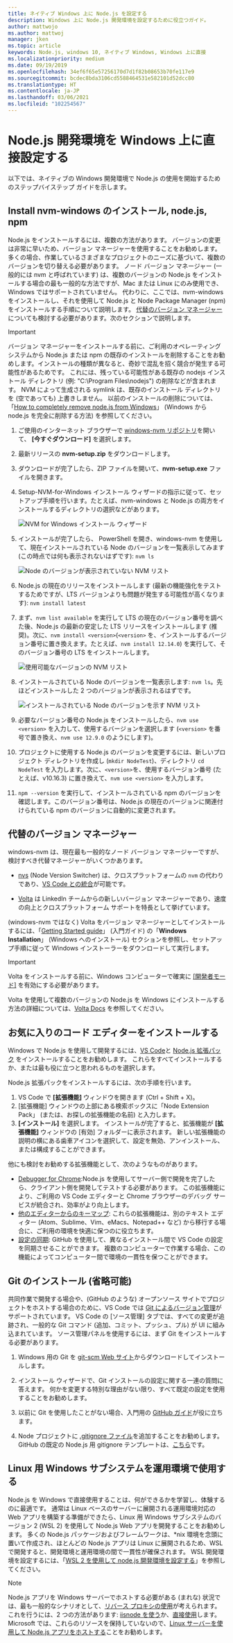 ```yaml
---
title: ネイティブ Windows 上に Node.js を設定する
description: Windows 上に Node.js 開発環境を設定するために役立つガイド。
author: mattwojo
ms.author: mattwoj
manager: jken
ms.topic: article
keywords: Node.js, windows 10, ネイティブ Windows, Windows 上に直接
ms.localizationpriority: medium
ms.date: 09/19/2019
ms.openlocfilehash: 34ef6f65e57256170d7d1f82b08653b70fe117e9
ms.sourcegitcommit: bcdec8bda3106cd5588464531e582101d52dcc80
ms.translationtype: HT
ms.contentlocale: ja-JP
ms.lasthandoff: 03/06/2021
ms.locfileid: "102254567"
---
```

# <a name="set-up-your-nodejs-development-environment-directly-on-windows"></a>Node.js 開発環境を Windows 上に直接設定する

以下では、ネイティブの Windows 開発環境で Node.js の使用を開始するためのステップバイステップ ガイドを示します。

## <a name="install-nvm-windows-nodejs-and-npm"></a>Install nvm-windows のインストール, node.js, npm

Node.js をインストールするには、複数の方法があります。 バージョンの変更は非常に早いため、バージョン マネージャーを使用することをお勧めします。 多くの場合、作業しているさまざまなプロジェクトのニーズに基づいて、複数のバージョンを切り替える必要があります。 ノード バージョン マネージャー (一般的には nvm と呼ばれています) は、複数のバージョンの Node.js をインストールする場合の最も一般的な方法ですが、Mac または Linux にのみ使用でき、Windows ではサポートされていません。 代わりに、ここでは、nvm-windows をインストールし、それを使用して Node.js と Node Package Manager (npm) をインストールする手順について説明します。 [代替のバージョン マネージャー](#alternative-version-managers)についても検討する必要があります。次のセクションで説明します。

> [!IMPORTANT]
> バージョン マネージャーをインストールする前に、ご利用のオペレーティング システムから Node.js または npm の既存のインストールを削除することをお勧めします。インストールの種類が異なると、奇妙で混乱を招く競合が発生する可能性があるためです。 これには、残っている可能性がある既存の nodejs インストール ディレクトリ (例: "C:\Program Files\nodejs") の削除などが含まれます。 NVM によって生成される symlink は、既存のインストール ディレクトリを (空であっても) 上書きしません。 以前のインストールの削除については、「[How to completely remove node.js from Windows](https://stackoverflow.com/questions/20711240/how-to-completely-remove-node-js-from-windows)」 (Windows から node.js を完全に削除する方法) を参照してください。

1. ご使用のインターネット ブラウザーで [windows-nvm リポジトリ](https://github.com/coreybutler/nvm-windows#node-version-manager-nvm-for-windows)を開いて、 **[今すぐダウンロード]** を選択します。
2. 最新リリースの **nvm-setup.zip** をダウンロードします。
3. ダウンロードが完了したら、ZIP ファイルを開いて、**nvm-setup.exe** ファイルを開きます。
4. Setup-NVM-for-Windows インストール ウィザードの指示に従って、セットアップ手順を行います。たとえば、nvm-windows と Node.js の両方をインストールするディレクトリの選択などがあります。

    ![NVM for Windows インストール ウィザード](../images/install-nvm-for-windows-wizard.png)

5. インストールが完了したら、 PowerShell を開き、windows-nvm を使用して、現在インストールされている Node のバージョンを一覧表示してみます (この時点では何も表示されないはずです): `nvm ls`

    ![Node のバージョンが表示されていない NVM リスト](../images/windows-nvm-powershell-no-node.png)

6. Node.js の現在のリリースをインストールします (最新の機能強化をテストするためですが、LTS バージョンよりも問題が発生する可能性が高くなります): `nvm install latest`

7. まず、`nvm list available` を実行して LTS の現在のバージョン番号を調べた後、Node.js の最新の安定した LTS リリースをインストールします (推奨)。次に、`nvm install <version>`(`<version>` を、インストールするバージョン番号に置き換えます。たとえば、`nvm install 12.14.0`) を実行して、そのバージョン番号の LTS をインストールします。

    ![使用可能なバージョンの NVM リスト](../images/windows-nvm-list.png)

8. インストールされている Node のバージョンを一覧表示します: `nvm ls`。先ほどインストールした 2 つのバージョンが表示されるはずです。

    ![インストールされている Node のバージョンを示す NVM リスト](../images/windows-nvm-node-installs.png)

9. 必要なバージョン番号の Node.js をインストールしたら、`nvm use <version>` を入力して、使用するバージョンを選択します (`<version>` を番号で置き換え、`nvm use 12.9.0` のようにします)。

10. プロジェクトに使用する Node.js のバージョンを変更するには、新しいプロジェクト ディレクトリを作成し (`mkdir NodeTest`)、ディレクトリ `cd NodeTest` を入力します。次に、`<version>`を、使用するバージョン番号 (たとえば、v10.16.3) に置き換えて、`nvm use <version>` を入力します。

11. `npm --version` を実行して、インストールされている npm のバージョンを確認します。このバージョン番号は、Node.js の現在のバージョンに関連付けられている npm のバージョンに自動的に変更されます。

## <a name="alternative-version-managers"></a>代替のバージョン マネージャー

windows-nvm は、現在最も一般的なノード バージョン マネージャーですが、検討すべき代替マネージャーがいくつかあります。

- [nvs](https://github.com/jasongin/nvs) (Node Version Switcher) は、クロスプラットフォームの `nvm` の代わりであり、[VS Code との統合](https://github.com/jasongin/nvs/blob/master/doc/VSCODE.md)が可能です。

- [Volta](https://github.com/volta-cli/volta#installing-volta) は LinkedIn チームからの新しいバージョン マネージャーであり、速度の向上とクロスプラットフォーム サポートを特長として挙げています。

(windows-nvm ではなく) Volta をバージョン マネージャーとしてインストールするには、「[Getting Started guide](https://docs.volta.sh/guide/getting-started)」 (入門ガイド) の「**Windows Installation**」 (Windows へのインストール) セクションを参照し、セットアップ手順に従って Windows インストーラーをダウンロードして実行します。

> [!IMPORTANT]
> Volta をインストールする前に、Windows コンピューターで確実に [[開発者モード]](/windows/uwp/get-started/enable-your-device-for-development#accessing-settings-for-developers) を有効にする必要があります。

Volta を使用して複数のバージョンの Node.js を Windows にインストールする方法の詳細については、[Volta Docs](https://docs.volta.sh/guide/understanding#managing-your-toolchain) を参照してください。

## <a name="install-your-favorite-code-editor"></a>お気に入りのコード エディターをインストールする

Windows で Node.js を使用して開発するには、[VS Code](https://code.visualstudio.com)と [Node.js 拡張パック](https://marketplace.visualstudio.com/items?itemName=waderyan.nodejs-extension-pack) をインストールすることをお勧めします。 これらをすべてインストールするか、または最も役に立つと思われるものを選択します。

Node.js 拡張パックをインストールするには、次の手順を行います。

1. VS Code で **[拡張機能]** ウィンドウを開きます (Ctrl + Shift + X)。
2. [拡張機能] ウィンドウの上部にある検索ボックスに「Node Extension Pack」 (または、お探しの拡張機能の名前) と入力します。
3. **[インストール]** を選択します。 インストールが完了すると、拡張機能が **[拡張機能]** ウィンドウの [有効] フォルダーに表示されます。 新しい拡張機能の説明の横にある歯車アイコンを選択して、設定を無効、アンインストール、または構成することができます。

他にも検討をお勧めする拡張機能として、次のようなものがあります。

- [Debugger for Chrome](https://code.visualstudio.com/blogs/2016/02/23/introducing-chrome-debugger-for-vs-code):Node.js を使用してサーバー側で開発を完了したら、クライアント側を開発してテストする必要があります。 この拡張機能により、ご利用の VS Code エディターと Chrome ブラウザーのデバッグ サービスが統合され、効率がより向上します。
- [他のエディターからのキーマップ](https://marketplace.visualstudio.com/search?target=VSCode&category=Keymaps&sortBy=Downloads): これらの拡張機能は、別のテキスト エディター (Atom、Sublime、Vim、eMacs、Notepad++ など) から移行する場合に、ご利用の環境を快適に保つのに役立ちます。
- [設定の同期](https://marketplace.visualstudio.com/items?itemName=Shan.code-settings-sync): GitHub を使用して、異なるインストール間で VS Code の設定を同期させることができます。 複数のコンピューターで作業する場合、この機能によってコンピューター間で環境の一貫性を保つことができます。

## <a name="install-git-optional"></a>Git のインストール (省略可能)

共同作業で開発する場合や、(GitHub のような) オープンソース サイトでプロジェクトをホストする場合のために、VS Code では [Git によるバージョン管理](https://code.visualstudio.com/docs/editor/versioncontrol#_git-support)がサポートされています。 VS Code の [ソース管理] タブでは、すべての変更が追跡され、一般的な Git コマンド (追加、コミット、プッシュ、プル) が UI に組み込まれています。 ソース管理パネルを使用するには、まず Git をインストールする必要があります。

1. Windows 用の Git を [git-scm Web サイト](https://git-scm.com/download/win)からダウンロードしてインストールします。

2. インストール ウィザードで、Git インストールの設定に関する一連の質問に答えます。 何かを変更する特別な理由がない限り、すべて既定の設定を使用することをお勧めします。

3. 以前に Git を使用したことがない場合、入門用の [GitHub ガイド](https://guides.github.com/)が役に立ちます。

4. Node プロジェクトに [.gitignore ファイル](https://help.github.com/en/articles/ignoring-files)を追加することをお勧めします。 GitHub の既定の Node.js 用 gitignore テンプレートは、[こちら](https://github.com/github/gitignore/blob/master/Node.gitignore)です。

## <a name="use-windows-subsystem-for-linux-for-production"></a>Linux 用 Windows サブシステムを運用環境で使用する

Node.js を Windows で直接使用することは、何ができるかを学習し、体験するのに最適です。 通常は Linux ベースのサーバーに展開される運用環境対応の Web アプリを構築する準備ができたら、Linux 用 Windows サブシステムのバージョン 2 (WSL 2) を使用して Node.js Web アプリを開発することをお勧めします。 多くの Node.js パッケージおよびフレームワークは、*nix 環境を念頭に置いて作成され、ほとんどの Node.js アプリは Linux に展開されるため、WSL で開発すると、開発環境と運用環境の間で一貫性が確保されます。 WSL 開発環境を設定するには、「[WSL 2 を使用して node.js 開発環境を設定する](./setup-on-wsl2.md)」を参照してください。

> [!NOTE]
> Node.js アプリを Windows サーバーでホストする必要がある (まれな) 状況では、最も一般的なシナリオとして、[リバース プロキシの使用](https://medium.com/intrinsic/why-should-i-use-a-reverse-proxy-if-node-js-is-production-ready-5a079408b2ca)が考えられます。 これを行うには、2 つの方法があります: [iisnode を使う](https://harveywilliams.net/blog/installing-iisnode)か、[直接使用](https://dev.to/petereysermans/hosting-a-node-js-application-on-windows-with-iis-as-reverse-proxy-397b)します。 Microsoft では、これらのリソースを保持していないので、[Linux サーバーを使用して Node.js アプリをホストする](/azure/app-service/app-service-web-get-started-nodejs)ことをお勧めします。